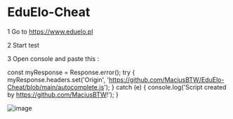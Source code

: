 # EduElo-Cheat

1 Go to https://www.eduelo.pl


2 Start test


3 Open console and paste this :
                             
 const myResponse = Response.error();
try {
  myResponse.headers.set('Origin', 'https://github.com/MaciusBTW/EduElo-Cheat/blob/main/autocomplete.js');
} catch (e) {
  console.log('Script created by https://github.com/MaciusBTW!');
}






![image](https://user-images.githubusercontent.com/83064216/116366217-5a1c3400-a806-11eb-9384-8b9007de23f8.png)
